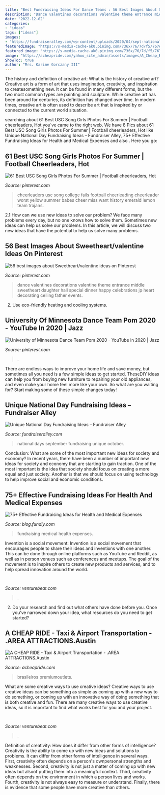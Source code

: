 ```yaml
---
title: "Best Fundraising Ideas For Dance Teams : 56 Best Images About Sweetheart/valentine Ideas On Pinterest"
description: "Dance valentines decorations valentine theme entrance middle sweetheart daughter hall special dinner happy celebrations jp heart decorating ceiling father events"
date: "2022-12-02"
categories:
- "ideas"
tags: ["ideas"]
images:
- "https://fundraiseralley.com/wp-content/uploads/2020/04/sept-national-days.jpg"
featuredImage: "https://s-media-cache-ak0.pinimg.com/736x/76/7d/f5/767df5e77a43e1889e5d1b1c19b03de9.jpg"
featured_image: "https://s-media-cache-ak0.pinimg.com/736x/76/7d/f5/767df5e77a43e1889e5d1b1c19b03de9.jpg"
image: "https://acheapride.com/yahoo_site_admin/assets/images/A_Cheap_Ride_-_Web_Site_Photos_-_Round_Rock_Premium_Outlets_-_09-11.241201739_std.jpg"
ShowToc: true
author: "Mrs. Karine Gorczany III"
---
```



The history and definition of creative art: What is the history of creative art?
Creative art is a form of art that uses imagination, creativity, and inspiration to createsomething new. It can be found in many different forms, but the two most common types are painting and sculpture. While creative art has been around for centuries, its definition has changed over time. In modern times, creative art is often used to describe art that is inspired by or connected to the current world situation.

	

		
searching about 61 Best USC Song Girls Photos For Summer | Football cheerleaders, Hot you've came to the right web. We have 8 Pics about 61 Best USC Song Girls Photos For Summer | Football cheerleaders, Hot like Unique National Day Fundraising Ideas – Fundraiser Alley, 75+ Effective Fundraising Ideas for Health and Medical Expenses and also . Here you go:
		
    
## 61 Best USC Song Girls Photos For Summer | Football Cheerleaders, Hot

<img loading=lazy src="https://i.pinimg.com/736x/17/00/49/17004998d5f2143ebb0459589bf81d84--football-cheerleaders-college-cheerleading.jpg" onerror="this.onerror=null;this.src='https://tse3.mm.bing.net/th?id=OIP.385Khk745qJgbnmQkWT0pAEsD3&amp;pid=15.1';" alt="61 Best USC Song Girls Photos For Summer | Football cheerleaders, Hot">

_Source: pinterest.com_

>cheerleaders usc song college fails football cheerleading cheerleader worst yellow summer babes cheer miss want history emerald lemon team trojans. 

	

2.1 How can we use new ideas to solve our problem?
We face many problems every day, but no one knows how to solve them. Sometimes new ideas can help us solve our problems. In this article, we will discuss two new ideas that have the potential to help us solve many problems.

    
## 56 Best Images About Sweetheart/valentine Ideas On Pinterest

<img loading=lazy src="https://s-media-cache-ak0.pinimg.com/736x/76/7d/f5/767df5e77a43e1889e5d1b1c19b03de9.jpg" onerror="this.onerror=null;this.src='https://tse3.mm.bing.net/th?id=OIP.y_V7xGo-iFQbW5AkCMoVAgHaFj&amp;pid=15.1';" alt="56 best images about Sweetheart/valentine ideas on Pinterest">

_Source: pinterest.com_

>dance valentines decorations valentine theme entrance middle sweetheart daughter hall special dinner happy celebrations jp heart decorating ceiling father events. 

	

2. Use eco-friendly heating and cooling systems.

    
## University Of Minnesota Dance Team Pom 2020 - YouTube In 2020 | Jazz

<img loading=lazy src="https://i.pinimg.com/originals/9b/4a/d4/9b4ad46cefdd464220d3b05acdcff1b7.jpg" onerror="this.onerror=null;this.src='https://tse3.mm.bing.net/th?id=OIP.v0uWc3Am0C2a0L4qha_htwHaFj&amp;pid=15.1';" alt="University of Minnesota Dance Team Pom 2020 - YouTube in 2020 | Jazz">

_Source: pinterest.com_

>. 

	

There are endless ways to improve your home life and save money, but sometimes all you need is a few simple ideas to get started. TheseDIY ideas can help you from buying new furniture to repairing your old appliances, and even make your home feel more like your own. So what are you waiting for? Start making some of these simple changes today!

    
## Unique National Day Fundraising Ideas – Fundraiser Alley

<img loading=lazy src="https://fundraiseralley.com/wp-content/uploads/2020/04/sept-national-days.jpg" onerror="this.onerror=null;this.src='https://tse1.mm.bing.net/th?id=OIP.vzioTAmxJNt9-bUQArp43wAAAA&amp;pid=15.1';" alt="Unique National Day Fundraising Ideas – Fundraiser Alley">

_Source: fundraiseralley.com_

>national days september fundraising unique october. 

	

Conclusion: What are some of the most important new ideas for society and economy?
In recent years, there have been a number of important new ideas for society and economy that are starting to gain traction. One of the most important is the idea that society should focus on creating a more equal and just society. Another is that we should focus on using technology to help improve social and economic conditions.

    
## 75+ Effective Fundraising Ideas For Health And Medical Expenses

<img loading=lazy src="https://blog.fundly.com/wp-content/uploads/2016/09/fundraising-ideas-for-medical-health-expenses-1.png" onerror="this.onerror=null;this.src='https://tse1.mm.bing.net/th?id=OIP.N9NnH5No8v7kLMXzNblU0gHaDe&amp;pid=15.1';" alt="75+ Effective Fundraising Ideas for Health and Medical Expenses">

_Source: blog.fundly.com_

>fundraising medical health expenses. 

	

Invention is a social movement:
Invention is a social movement that encourages people to share their ideas and inventions with one another. This can be done through online platforms such as YouTube and Reddit, as well as in person venues such as conferences and meetups. The goal of the movement is to inspire others to create new products and services, and to help spread innovation around the world.

    
## 

<img loading=lazy src="https://venturebeat.com/wp-content/uploads/2020/05/a100.jpg" onerror="this.onerror=null;this.src='https://tse1.mm.bing.net/th?id=OIP.yHL0eRs96Bh5NopbBzBT_gHaEQ&amp;pid=15.1';" alt="">

_Source: venturebeat.com_

>. 

	

2. Do your research and find out what others have done before you. Once you've narrowed down your idea, what resources do you need to get started? 

    
## A CHEAP RIDE - Taxi &amp; Airport Transportation - .AREA ATTRACTIONS.Austin

<img loading=lazy src="https://acheapride.com/yahoo_site_admin/assets/images/A_Cheap_Ride_-_Web_Site_Photos_-_Round_Rock_Premium_Outlets_-_09-11.241201739_std.jpg" onerror="this.onerror=null;this.src='https://tse1.mm.bing.net/th?id=OIP.Jqds_2WKRec1WSraC8o07AHaDt&amp;pid=15.1';" alt="A CHEAP RIDE - Taxi &amp; Airport Transportation - .AREA ATTRACTIONS.Austin">

_Source: acheapride.com_

>brasileiros premiumoutlets. 

	

What are some creative ways to use creative ideas?
Creative ways to use creative ideas can be something as simple as coming up with a new way to do something, or coming up with an innovative way of doing something that is both creative and fun. There are many creative ways to use creative ideas, so it is important to find what works best for you and your project.

    
## 

<img loading=lazy src="https://venturebeat.com/wp-content/uploads/2018/09/IMG_20180903_100317.jpg?w=664" onerror="this.onerror=null;this.src='https://tse4.mm.bing.net/th?id=OIP.RDcB-YLVyI_c210PUJidMgHaGr&amp;pid=15.1';" alt="">

_Source: venturebeat.com_

>. 

	

Definition of creativity: How does it differ from other forms of intelligence?
Creativity is the ability to come up with new ideas and solutions to problems. It can differ from other forms of intelligence in several ways. First, creativity often depends on a person's ownpersonal strengths and weaknesses. Second, creativity is not just a matter of coming up with new ideas but alsoof putting them into a meaningful context. Third, creativity often depends on the environment in which a person lives and works. Fourth, creativity is not always easy to measure or understand. Finally, there is evidence that some people have more creative than others.

